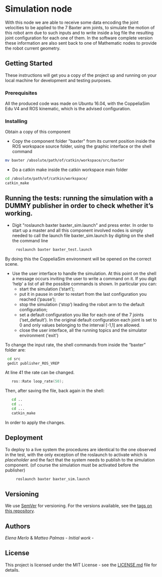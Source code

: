 # Simulation node

With this node we are able to receive some data encoding the joint velocities to be applied to the 7 Baxter arm joints, to simulate the motion of this robot arm due to such inputs and to write inside a log file the resulting joint configuration for each one of them. In the software complete version these information are also sent back to one of Mathematic nodes to provide the robot current geometry. 


## Getting Started

These instructions will get you a copy of the project up and running on your local machine for development and testing purposes. 

### Prerequisites

All the produced code was made on Ubuntu 16.04, with the CoppeliaSim Edu V4 and ROS kinematic, which is the advised configuration.

### Installing

Obtain a copy of this component 
- Copy the component folder "baxter" from its current position inside the ROS workspace source folder, using the graphic interface or the shell command

```sh
mv baxter /absolute/path/of/catkin/workspace/src/baxter
```

- Do a catkin make inside the catkin workspace main folder

```sh
cd /absolute/path/of/catkin/workspace/
catkin_make
```


## Running the tests: running the simulation with a DUMMY publisher in order to check whether it’s working.

- Digit "roslaunch baxter baxter_sim.launch" and press enter.
In order to start up a master and all this component involved nodes is simply needed to call the launch file baxter_sim.launch by digiting on the shell the command line

```sh
     roslaunch baxter baxter_test.launch
```

By doing this the CoppeliaSim environment will be opened on the correct scene.

- Use the user interface to handle the simulation.
At this point on the shell a message occurs inviting the user to write a command on it. If you digit ‘help’ a list of all the possible commands is shown. In particular you can: 
	- start the simulation (‘start’); 
	- put it in pause in order to restart from the last configuration you reached (‘pause’); 
	- stop the simulation (‘stop’) leading the robot arm to the default configuration; 
	- set a default configuration you like for each one of the 7 joints (‘set_default’). In the original default configuration each joint is set to 0 and only values belonging to the interval [-1,1] are allowed.
	- close the user interface, all the running topics and the simulator environment ('exit')


To change the input rate, the shell commands from inside the “baxter” folder are:

```sh
 cd src
 gedit publisher_ROS_VREP
```

At line 41 the rate can be changed.

```cpp
   ros::Rate loop_rate(50);
```

Then, after saving the file, back again in the shell:

```sh
   cd ..
   cd ..
   cd ...
   catkin_make
```

In order to apply the changes.


## Deployment

To deploy to a live system the procedures are identical to the one observed in the test, with the only exception of the roslaunch to activate which is *placeholder* and the fact that the system needs to publish to the simulation component. (of course the simulation must be activated before the publisher)

```sh
     roslaunch baxter baxter_sim.launch
```


## Versioning

We use [SemVer](http://semver.org/) for versioning. For the versions available, see the [tags on this repository](https://github.com/your/project/tags). 


## Authors

*Elena Merlo* & *Matteo Palmas* - *Initial work* - 


## License

This project is licensed under the MIT License - see the [LICENSE.md](LICENSE.md) file for details.


